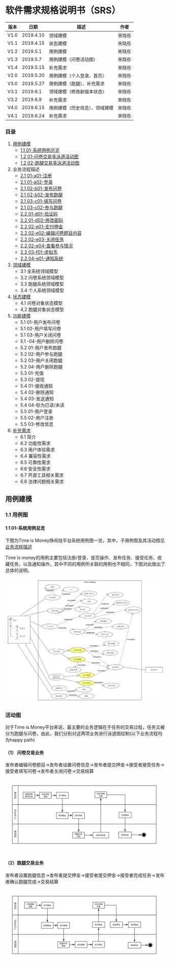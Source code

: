 # 软件需求规格说明书（SRS）

| 版本 | 日期      | 描述                           | 作者   |
| ---- | --------- | ------------------------------ | ------ |
| V1.0 | 2019.4.10 | 领域建模                       | 宋晓彤 |
| V1.1 | 2019.4.15 | 状态建模                       | 宋晓彤 |
| V1.2 | 2019.5.1  | 用例建模                       | 宋晓彤 |
| V1.3 | 2019.5.7  | 用例建模（问卷活动图）         | 宋晓彤 |
| V1.4 | 2019.5.15 | 补充需求                       | 宋晓彤 |
| V2.0 | 2019.5.20 | 用例建模（个人登录、首页）     | 宋晓彤 |
| V3.0 | 2019.5.27 | 用例建模（跑腿）、补充需求     | 宋晓彤 |
| V3.1 | 2019.6.1  | 领域建模（修改新版本状态）     | 宋晓彤 |
| V3.2 | 2019.6.9  | 补充需求                       | 宋晓彤 |
| V4.0 | 2019.6.15 | 用例建模（历史信息）、领域建模 | 宋晓彤 |
| V4.1 | 2019.6.24 | 补充需求                       | 宋晓彤 |

### 目录

1. [用例建模](#1)
   - [1.1 01-系统用例总览](#1.1.01)
   - [1.2 01-问卷交易多泳道活动图](#1.2.01)
   - [1.2 02-跑腿交易多泳道活动图](#1.2.02)
2. 业务流程描述
   - [2.1 01-a01-注册](https://system-design2019.github.io/files/uml/usecase1-1)
   - [2.1 01-a02-登录](https://system-design2019.github.io/files/uml/usecase1-2)
   - [2.1 02-b01-发布问卷](https://system-design2019.github.io/files/uml/usecase1-3)
   - [2,1 02-b02-发布跑腿](https://system-design2019.github.io/files/uml/usecase1-4)
   - [2.1 03-c01-填写问卷](https://system-design2019.github.io/files/uml/usecase1-5)
   - [2.1 03-c02-参与跑腿](https://system-design2019.github.io/files/uml/usecase1-6)
   - [2.2 01-d01-验证码](https://system-design2019.github.io/files/uml/usecase2-1)
   - [2.2 01-d02-修改密码](https://system-design2019.github.io/files/uml/usecase2-2)
   - [2.2 02-e01-支付押金](https://system-design2019.github.io/files/uml/usecase2-3)
   - [2.2 02-e02-编辑问卷题目内容](https://system-design2019.github.io/files/uml/usecase2-4)
   - [2.2 02-e03-关闭任务](https://system-design2019.github.io/files/uml/usecase2-5)
   - [2.2 02-e04-查看参与情况](https://system-design2019.github.io/files/uml/usecase2-6)
   - [2.2 03-f01-虚拟币](https://system-design2019.github.io/files/uml/usecase2-7)
   - [2.2 04-g01-通知系统](https://system-design2019.github.io/files/uml/usecase2-8)
3. [领域建模](https://system-design2019.github.io/files/Domain)
   - 3.1 全系统领域模型
   - 3.2 问卷系统领域模型
   - 3.3 跑腿系统领域模型
   - 3.4 个人系统领域模型
4. [状态建模](https://system-design2019.github.io/files/State)
   - 4.1 问卷对象状态模型
   - 4,2 跑腿对象状态模型
5. [功能建模](https://system-design2019.github.io/files/Sequence)
   - 5.1 01-用户发布问卷
   - 5.1 02-用户填写问卷
   - 5.1 03-用户关闭问卷
   - 5.1 -04-用户删除问卷
   - 5.2 01-用户发布跑腿
   - 5.2 02-用户参与跑腿
   - 5.2 03-用户关闭跑腿
   - 5.2 04-用户删除跑腿
   - 5.3 01-充值
   - 5.3 02-提现
   - 5.4 01-接收通知
   - 5.4 02-删除通知
   - 5.4 03-发送通知
   - 5.4 04-标为已读/未读
   - 5.5 01-用户登录
   - 5.5 02-用户注册
   - 5.5 03-修改信息
6. [补充需求](https://system-design2019.github.io/files/Requirements)
   - 6.1 简介
   - 6.2 功能性需求
   - 6.3 用户体验需求
   - 6.4 兼容性需求
   - 6.5 可靠性需求
   - 6.6 安全性需求
   - 6.7 开源工具相关需求
   - 6.8 法律问题相关需求

<h2 id="1">用例建模</h2>

<h3 id="1.1">1.1 用例图</h3>

<h4 id="1.1.01">1.1 01-系统用例总览</h4>

下图为Time is Money挣闲钱平台系统用例图一览，其中，子用例图及其活动图见[业务流程描述](#2)

Time is money的用例主要包括注册/登录、首页操作、发布任务、接受任务、收藏任务，以及通知操作，其中不同的用例所关联的用例也不相同，下图对此做出了总体的说明。

![usecase_total](./pic/usecase-total.png)



<h3 id="1.2"> 活动图</h3>

对于Time is Money平台来说，最主要的业务逻辑在于任务的交易过程，任务又被分为跑腿与问卷，由此，我们分别对这两项业务进行泳道图绘制(以下业务流程均为happy path)

<h4 id="1.2.01">（1） 问卷交易业务</h4>

发布者编辑问卷题目->发布者设置问卷信息->发布者提交押金->接受者接受任务->接受者填写问卷->发布者关闭问卷->交易结算

![usecase_total](./pic/quesac.png)

<h4 id="1.2.02">（2）跑腿交易业务</h4>

发布者设置跑腿信息->发布者提交押金->接受者提交押金->接受者完成任务->发布者确认跑腿完成->交易结算

![usecase_total](./pic/errandac.png)

